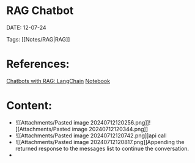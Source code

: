 
# RAG Chatbot


DATE:  12-07-24


Tags: [[Notes/RAG|RAG]]

# References:

[Chatbots with RAG: LangChain](https://www.youtube.com/watch?v=LhnCsygAvzY&list=WL&index=23)   [Notebook](https://github.com/pinecone-io/examples/blob/master/learn/generation/langchain/rag-chatbot.ipynb)


# Content:

- ![[Attachments/Pasted image 20240712120256.png]]![[Attachments/Pasted image 20240712120344.png]]
- ![[Attachments/Pasted image 20240712120742.png]]api call
- ![[Attachments/Pasted image 20240712120817.png]]Appending the returned response to the messages list to continue the conversation.
- 




